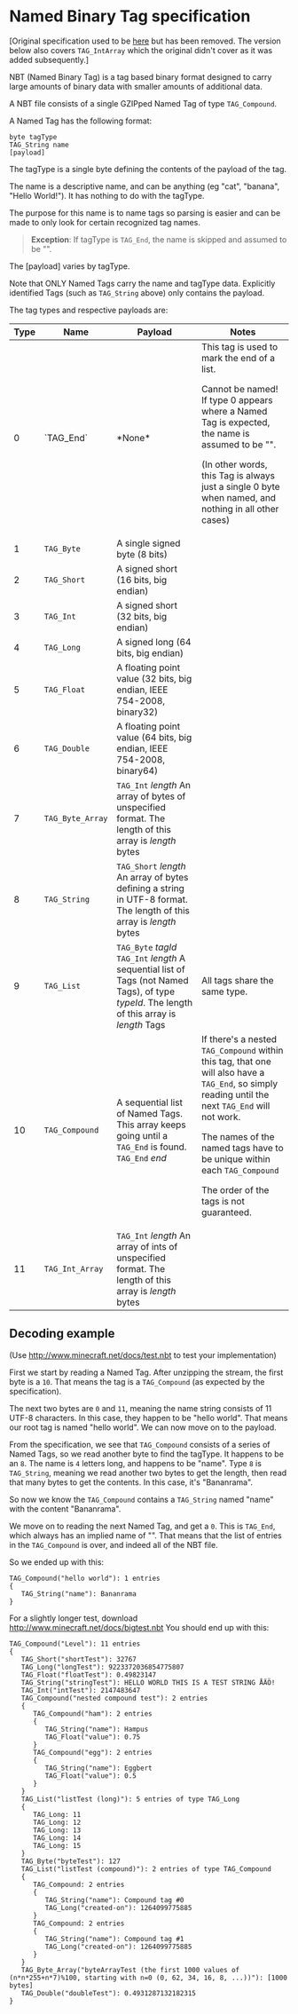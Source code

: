 # Named Binary Tag specification

[Original specification used to be [here](http://www.minecraft.net/docs/NBT.txt ) but has been removed. The version below also covers `TAG_IntArray` which the original didn't cover as it was added subsequently.]

NBT (Named Binary Tag) is a tag based binary format designed to carry large amounts of binary data with smaller amounts of additional data.

A NBT file consists of a single GZIPped Named Tag of type `TAG_Compound`.

A Named Tag has the following format:

    byte tagType
    TAG_String name
    [payload]
    
The tagType is a single byte defining the contents of the payload of the tag.

The name is a descriptive name, and can be anything (eg "cat", "banana", "Hello World!"). It has nothing to do with the tagType.

The purpose for this name is to name tags so parsing is easier and can be made to only look for certain recognized tag names.

> **Exception**: If tagType is `TAG_End`, the name is skipped and assumed to be "".

The [payload] varies by tagType.

Note that ONLY Named Tags carry the name and tagType data. Explicitly identified Tags (such as `TAG_String` above) only contains the payload. 


The tag types and respective payloads are:

<table>
  <thead>
    <tr>
      <th>Type</th>
      <th>Name</th>
      <th>Payload</th>
      <th>Notes</th>
    </tr>
  <thead>
  <tbody>
    <tr>
      <td>0</td>
      <td>`TAG_End`</td>
      <td>*None*</td>
      <td>This tag is used to mark the end of a list.

Cannot be named! If type 0 appears where a Named Tag is expected, the name is assumed to be "".

(In other words, this Tag is always just a single 0 byte when named, and nothing in all other cases)</td>
    </tr>
    <tr>
      <td>1</td>
      <td>`TAG_Byte`</td>
      <td>A single signed byte (8 bits)</td>
      <td></td>
    </tr>
    <tr>
      <td>2</td>
      <td>`TAG_Short`</td>
      <td>A signed short (16 bits, big endian)</td>
      <td></td>
    </tr>
    <tr>
      <td>3</td>
      <td>`TAG_Int`</td>
      <td>A signed short (32 bits, big endian)</td>
      <td></td>
    </tr>
    <tr>
      <td>4</td>
      <td>`TAG_Long`</td>
      <td>A signed long (64 bits, big endian)</td>
      <td></td>
    </tr>
    <tr>
      <td>5</td>
      <td>`TAG_Float`</td>
      <td>A floating point value (32 bits, big endian, IEEE 754-2008, binary32)</td>
      <td></td>
    </tr>
    <tr>
      <td>6</td>
      <td>`TAG_Double`</td>
      <td>A floating point value (64 bits, big endian, IEEE 754-2008, binary64)</td>
      <td></td>
    </tr>
    <tr>
      <td>7</td>
      <td>`TAG_Byte_Array`</td>
      <td>`TAG_Int` *length*
An array of bytes of unspecified format. The length of this array is *length* bytes</td>
      <td></td>
    </tr>
    <tr>
      <td>8</td>
      <td>`TAG_String`</td>
      <td>`TAG_Short` *length*
An array of bytes defining a string in UTF-8 format. The length of this array is *length* bytes</td>
      <td></td>
    </tr>
    <tr>
      <td>9</td>
      <td>`TAG_List`</td>
      <td>`TAG_Byte` *tagId*
`TAG_Int` *length*
A sequential list of Tags (not Named Tags), of type *typeId*. The length of this array is *length* Tags</td>
      <td>All tags share the same type.</td>
    </tr>
    <tr>
      <td>10</td>
      <td>`TAG_Compound`</td>
      <td>A sequential list of Named Tags. This array keeps going until a `TAG_End` is found.
`TAG_End` *end*</td>
      <td>If there's a nested `TAG_Compound` within this tag, that one will also have a `TAG_End`, so simply reading until the next `TAG_End` will not work.
      
The names of the named tags have to be unique within each `TAG_Compound`
      
The order of the tags is not guaranteed.</td>
    </tr>
    <tr>
      <td>11</td>
      <td>`TAG_Int_Array`</td>
      <td>`TAG_Int` *length*
An array of ints of unspecified format. The length of this array is *length* bytes</td>
      <td></td>
    </tr>
  </tbody>
<table>

## Decoding example
(Use http://www.minecraft.net/docs/test.nbt to test your implementation)

First we start by reading a Named Tag. After unzipping the stream, the first byte is a `10`. That means the tag is a `TAG_Compound` (as expected by the specification).

The next two bytes are `0` and `11`, meaning the name string consists of 11 UTF-8 characters. In this case, they happen to be "hello world". That means our root tag is named "hello world". We can now move on to the payload.

From the specification, we see that `TAG_Compound` consists of a series of Named Tags, so we read another byte to find the tagType. It happens to be an `8`. The name is `4` letters long, and happens to be "name". Type `8` is `TAG_String`, meaning we read another two bytes to get the length, then read that many bytes to get the contents. In this case, it's "Bananrama".

So now we know the `TAG_Compound` contains a `TAG_String` named "name" with the content "Bananrama".

We move on to reading the next Named Tag, and get a `0`. This is `TAG_End`, which always has an implied name of "". That means that the list of entries in the `TAG_Compound` is over, and indeed all of the NBT file.

So we ended up with this:

	TAG_Compound("hello world"): 1 entries
	{
	   TAG_String("name"): Bananrama
	}

For a slightly longer test, download http://www.minecraft.net/docs/bigtest.nbt
You should end up with this:

	TAG_Compound("Level"): 11 entries
	{
	   TAG_Short("shortTest"): 32767
	   TAG_Long("longTest"): 9223372036854775807
	   TAG_Float("floatTest"): 0.49823147
	   TAG_String("stringTest"): HELLO WORLD THIS IS A TEST STRING ÅÄÖ!
	   TAG_Int("intTest"): 2147483647
	   TAG_Compound("nested compound test"): 2 entries
	   {
	      TAG_Compound("ham"): 2 entries
	      {
	         TAG_String("name"): Hampus
	         TAG_Float("value"): 0.75
	      }
	      TAG_Compound("egg"): 2 entries
	      {
	         TAG_String("name"): Eggbert
	         TAG_Float("value"): 0.5
	      }
	   }
	   TAG_List("listTest (long)"): 5 entries of type TAG_Long
	   {
	      TAG_Long: 11
	      TAG_Long: 12
	      TAG_Long: 13
	      TAG_Long: 14
	      TAG_Long: 15
	   }
	   TAG_Byte("byteTest"): 127
	   TAG_List("listTest (compound)"): 2 entries of type TAG_Compound
	   {
	      TAG_Compound: 2 entries
	      {
	         TAG_String("name"): Compound tag #0
	         TAG_Long("created-on"): 1264099775885
	      }
	      TAG_Compound: 2 entries
	      {
	         TAG_String("name"): Compound tag #1
	         TAG_Long("created-on"): 1264099775885
	      }
	   }
	   TAG_Byte_Array("byteArrayTest (the first 1000 values of (n*n*255+n*7)%100, starting with n=0 (0, 62, 34, 16, 8, ...))"): [1000 bytes]
	   TAG_Double("doubleTest"): 0.4931287132182315
	}
